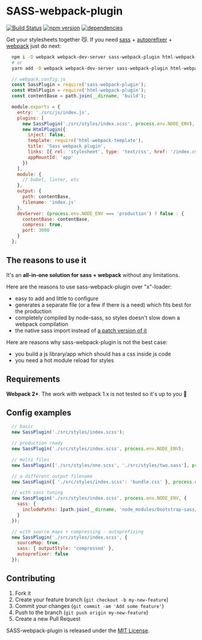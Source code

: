 # SASS-webpack-plugin

[![Build Status](https://travis-ci.org/jalkoby/sass-webpack-plugin.svg?branch=master)](https://travis-ci.org/jalkoby/sass-webpack-plugin)
[![npm version](https://badge.fury.io/js/sass-webpack-plugin.svg)](https://badge.fury.io/js/sass-webpack-plugin)
[![dependencies](https://david-dm.org/jalkoby/sass-webpack-plugin.svg)](https://david-dm.org/jalkoby/sass-webpack-plugin)

Get your stylesheets together 😼. If you need [sass](http://sass-lang.com) + [autoprefixer](https://github.com/postcss/autoprefixer) + [webpack](https://webpack.js.org/) just do next:

```bash
  npm i -D webpack webpack-dev-server sass-webpack-plugin html-webpack-plugin html-webpack-template
  # or
  yarn add -D webpack webpack-dev-server sass-webpack-plugin html-webpack-plugin html-webpack-template
```

```js
  // webpack.config.js
  const SassPlugin = require('sass-webpack-plugin');
  const HtmlPlugin = require('html-webpack-plugin');
  const contentBase = path.join(__dirname, 'build');

  module.exports = {
    entry: './src/js/index.js',
    plugins: [
      new SassPlugin('./src/styles/index.scss', process.env.NODE_ENV),
      new HtmlPlugin({
        inject: false,
        template: require('html-webpack-template'),
        title: 'Sass webpack plugin',
        links: [{ rel: 'stylesheet', type: 'text/css', href: '/index.css' }],
        appMountId: 'app'
      })
    ],
    module: {
      // babel, linter, etc
    },
    output: {
      path: contentBase,
      filename: 'index.js'
    },
    devServer: (process.env.NODE_ENV === 'production') ? false : {
      contentBase: contentBase,
      compress: true,
      port: 3000
    }
  };
```

## The reasons to use it

It's an **all-in-one solution for sass + webpack** without any limitations.

Here are the reasons to use sass-webpack-plugin over "x"-loader:
- easy to add and little to configure
- generates a separate file (or a few if there is a need) which fits best for the production
- completely compiled by node-sass, so styles doesn't slow down a webpack compilation
- the native sass import instead of [a patch version of it](https://github.com/webpack-contrib/sass-loader#imports)

Here are reasons why sass-webpack-plugin is not the best case:
- you build a js library/app which should has a css inside js code
- you need a hot module reload for styles

## Requirements

**Webpack 2+**. The work with webpack 1.x is not tested so it's up to you 🤞

## Config examples

```js
  // basic
  new SassPlugin('./src/styles/index.scss');

  // production ready
  new SassPlugin('./src/styles/index.scss', process.env.NODE_ENV);

  // multi files
  new SassPlugin(['./src/styles/one.scss', './src/styles/two.sass'], process.env.NODE_ENV);

  // a different output filename
  new SassPlugin({ './src/styles/index.scss': 'bundle.css' }, process.env.NODE_ENV);

  // with sass tuning
  new SassPlugin('./src/styles/index.scss', process.env.NODE_ENV, {
    sass: {
      includePaths: [path.join(__dirname, 'node_modules/bootstrap-sass/assets/stylesheets')]
    }
  });

  // with source maps + compressing - autoprefixing
  new SassPlugin('./src/styles/index.scss', {
    sourceMap: true,
    sass: { outputStyle: 'compressed' },
    autoprefixer: false
  });
```

## Contributing

1. Fork it
2. Create your feature branch (`git checkout -b my-new-feature`)
3. Commit your changes (`git commit -am 'Add some feature'`)
4. Push to the branch (`git push origin my-new-feature`)
5. Create a new Pull Request

SASS-webpack-plugin is released under the [MIT License](./LICENSE).
